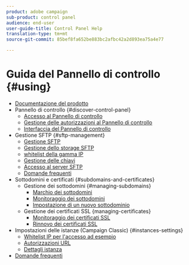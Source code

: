 ```yaml
---
product: adobe campaign
sub-product: control panel
audience: end-user
user-guide-title: Control Panel Help
translation-type: tm+mt
source-git-commit: 85bef8fa652be883bc2afbc42a2d893ea75a4e77

---
```



# Guida del Pannello di controllo {#using}

+ [Documentazione del prodotto](control-panel-home.md)
+ Pannello di controllo {#discover-control-panel}
   + [Accesso al Pannello di controllo](discover/using/accessing-control-panel.md)
   + [Gestione delle autorizzazioni al Pannello di controllo](discover/using/managing-permissions.md)
   + [Interfaccia del Pannello di controllo](discover/using/discovering-the-interface.md)
+ Gestione SFTP {#sftp-management}
   + [Gestione SFTP](sftp/using/about-sftp-management.md)
   + [Gestione dello storage SFTP](sftp/using/sftp-storage-management.md)
   + [whitelist della gamma IP](sftp/using/ip-range-whitelisting.md)
   + [Gestione delle chiavi](sftp/using/key-management.md)
   + [Accesso al server SFTP](sftp/using/logging-into-sftp-server.md)
   + [Domande frequenti](sftp/using/common-questions.md)
+ Sottodomini e certificati {#subdomains-and-certificates}
   + Gestione dei sottodomini {#managing-subdomains}
      + [Marchio dei sottodomini](subdomains-certificates/using/subdomains-branding.md)
      + [Monitoraggio dei sottodomini](subdomains-certificates/using/monitoring-subdomains.md)
      + [Impostazione di un nuovo sottodominio](subdomains-certificates/using/setting-up-new-subdomain.md)
   + Gestione dei certificati SSL {managing-certificates}
      + [Monitoraggio dei certificati SSL](subdomains-certificates/using/monitoring-ssl-certificates.md)
      + [Rinnovo dei certificati SSL](subdomains-certificates/using/renewing-subdomain-certificate.md)
+ Impostazioni delle istanze (Campaign Classic) {#instances-settings}
   + [Whitelist IP per l&#39;accesso ad esempio](instances-settings/using/ip-whitelisting-instance-access.md)
   + [Autorizzazioni URL](instances-settings/using/url-permissions.md)
   + [Dettagli istanza](instances-settings/using/instance-details.md)
+ [Domande frequenti](faq.md)
